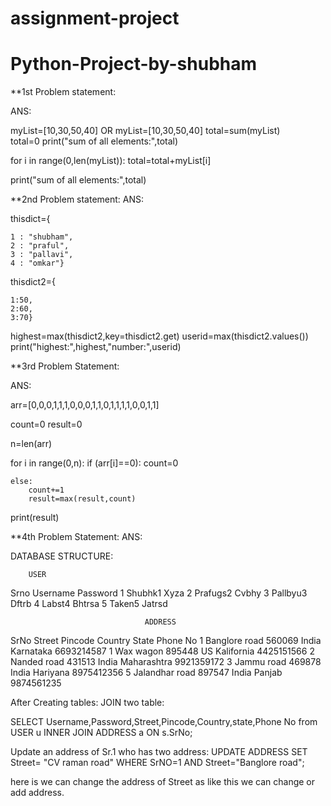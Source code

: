 # assignment-project
# Python-Project-by-shubham


**1st Problem statement: 

ANS:

myList=[10,30,50,40]                OR         myList=[10,30,50,40]
                                               total=sum(myList)  
total=0                                        print("sum of all elements:",total)    

for i in range(0,len(myList)):
    total=total+myList[i]
    
    
print("sum of all elements:",total)  


**2nd Problem statement:
ANS:

thisdict={
    
    1 : "shubham",
    2 : "praful",
    3 : "pallavi",
    4 : "omkar"}

thisdict2={
    
    1:50,
    2:60,
    3:70}
    
    
    
highest=max(thisdict2,key=thisdict2.get)
userid=max(thisdict2.values())
print("highest:",highest,"number:",userid)
        
        
        
        
 **3rd Problem Statement:
 
 ANS:
 
 arr=[0,0,0,1,1,1,0,0,0,1,1,0,1,1,1,1,0,0,1,1]

count=0 
result=0    
 
n=len(arr)

for i in range(0,n):
    if (arr[i]==0):
        count=0
        
    else:
        count+=1
        result=max(result,count)                                
        
    
print(result)        



**4th Problem Statement:
ANS:

DATABASE STRUCTURE: 
        
        USER

Srno	 Username	  Password
1	     Shubhk1	   Xyza
2	     Prafugs2	   Cvbhy
3	     Pallbyu3	   Dftrb
4	     Labst4	     Bhtrsa
5	     Taken5	     Jatrsd

	                              ADDRESS
SrNo	      Street	      Pincode	   Country	    State	       Phone No
1	        Banglore road	   560069	    India	    Karnataka	     6693214587
1	         Wax wagon	     895448	      US	    Kalifornia	   4425151566
2	         Nanded road	   431513	    India	    Maharashtra	   9921359172
3	         Jammu road	     469878	    India	    Hariyana	     8975412356
5	        Jalandhar road	 897547	    India	    Panjab	       9874561235

After Creating tables:
 JOIN two table:
 
 SELECT Username,Password,Street,Pincode,Country,state,Phone No
 from USER u
 INNER JOIN ADDRESS a ON s.SrNo;
 
 
Update an address of Sr.1 who has two address:
 UPDATE ADDRESS
  SET
    Street= "CV raman road"
  WHERE
      SrNO=1 AND Street="Banglore road";
  
  here is we can change the address of Street as like this we can change or add address. 
 


 


